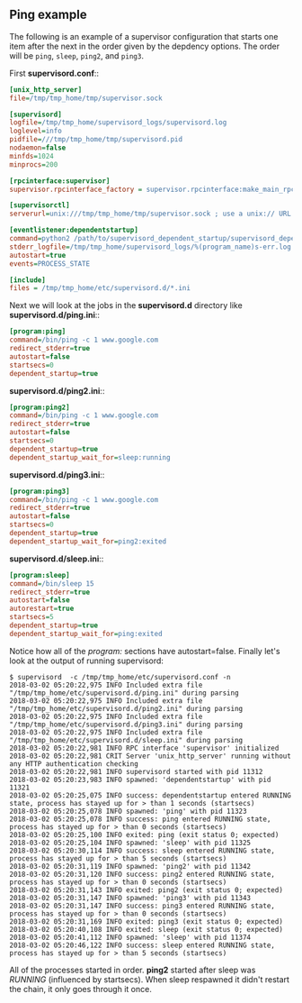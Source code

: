 ## Ping example

The following is an example of a supervisor configuration that starts one item
after the next in the order given by the depdency options. The order will be
`ping`, `sleep`, `ping2`, and `ping3`.

First **supervisord.conf**::

```INI
[unix_http_server]
file=/tmp/tmp_home/tmp/supervisor.sock

[supervisord]
logfile=/tmp/tmp_home/supervisord_logs/supervisord.log
loglevel=info
pidfile=///tmp/tmp_home/tmp/supervisord.pid
nodaemon=false
minfds=1024
minprocs=200

[rpcinterface:supervisor]
supervisor.rpcinterface_factory = supervisor.rpcinterface:make_main_rpcinterface

[supervisorctl]
serverurl=unix:///tmp/tmp_home/tmp/supervisor.sock ; use a unix:// URL  for a unix socket

[eventlistener:dependentstartup]
command=python2 /path/to/supervisord_dependent_startup/supervisord_dependent_startup.py -c /tmp/tmp_home/etc/supervisord.conf
stderr_logfile=/tmp/tmp_home/supervisord_logs/%(program_name)s-err.log
autostart=true
events=PROCESS_STATE

[include]
files = /tmp/tmp_home/etc/supervisord.d/*.ini
```

Next we will look at the jobs in the **supervisord.d** directory like **supervisord.d/ping.ini**::

```INI
[program:ping]
command=/bin/ping -c 1 www.google.com
redirect_stderr=true
autostart=false
startsecs=0
dependent_startup=true
```

**supervisord.d/ping2.ini**::

```INI
[program:ping2]
command=/bin/ping -c 1 www.google.com
redirect_stderr=true
autostart=false
startsecs=0
dependent_startup=true
dependent_startup_wait_for=sleep:running
```

**supervisord.d/ping3.ini**::

```INI
[program:ping3]
command=/bin/ping -c 1 www.google.com
redirect_stderr=true
autostart=false
startsecs=0
dependent_startup=true
dependent_startup_wait_for=ping2:exited
```

**supervisord.d/sleep.ini**::

```INI
[program:sleep]
command=/bin/sleep 15
redirect_stderr=true
autostart=false
autorestart=true
startsecs=5
dependent_startup=true
dependent_startup_wait_for=ping:exited
```

Notice how all of the *program:* sections have autostart=false.  Finally let's look at the output of running
supervisord:

```Shell
$ supervisord  -c /tmp/tmp_home/etc/supervisord.conf -n
2018-03-02 05:20:22,975 INFO Included extra file "/tmp/tmp_home/etc/supervisord.d/ping.ini" during parsing
2018-03-02 05:20:22,975 INFO Included extra file "/tmp/tmp_home/etc/supervisord.d/ping2.ini" during parsing
2018-03-02 05:20:22,975 INFO Included extra file "/tmp/tmp_home/etc/supervisord.d/ping3.ini" during parsing
2018-03-02 05:20:22,975 INFO Included extra file "/tmp/tmp_home/etc/supervisord.d/sleep.ini" during parsing
2018-03-02 05:20:22,981 INFO RPC interface 'supervisor' initialized
2018-03-02 05:20:22,981 CRIT Server 'unix_http_server' running without any HTTP authentication checking
2018-03-02 05:20:22,981 INFO supervisord started with pid 11312
2018-03-02 05:20:23,983 INFO spawned: 'dependentstartup' with pid 11321
2018-03-02 05:20:25,075 INFO success: dependentstartup entered RUNNING state, process has stayed up for > than 1 seconds (startsecs)
2018-03-02 05:20:25,078 INFO spawned: 'ping' with pid 11323
2018-03-02 05:20:25,078 INFO success: ping entered RUNNING state, process has stayed up for > than 0 seconds (startsecs)
2018-03-02 05:20:25,100 INFO exited: ping (exit status 0; expected)
2018-03-02 05:20:25,104 INFO spawned: 'sleep' with pid 11325
2018-03-02 05:20:30,114 INFO success: sleep entered RUNNING state, process has stayed up for > than 5 seconds (startsecs)
2018-03-02 05:20:31,119 INFO spawned: 'ping2' with pid 11342
2018-03-02 05:20:31,120 INFO success: ping2 entered RUNNING state, process has stayed up for > than 0 seconds (startsecs)
2018-03-02 05:20:31,143 INFO exited: ping2 (exit status 0; expected)
2018-03-02 05:20:31,147 INFO spawned: 'ping3' with pid 11343
2018-03-02 05:20:31,147 INFO success: ping3 entered RUNNING state, process has stayed up for > than 0 seconds (startsecs)
2018-03-02 05:20:31,169 INFO exited: ping3 (exit status 0; expected)
2018-03-02 05:20:40,108 INFO exited: sleep (exit status 0; expected)
2018-03-02 05:20:41,112 INFO spawned: 'sleep' with pid 11374
2018-03-02 05:20:46,122 INFO success: sleep entered RUNNING state, process has stayed up for > than 5 seconds (startsecs)
```

All of the processes started in order. **ping2** started after sleep was
*RUNNING* (influenced by startsecs). When sleep respawned it didn't restart the
chain, it only goes through it once.
